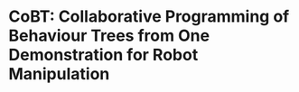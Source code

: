 
# CoBT: Collaborative Programming of Behaviour Trees from One Demonstration for Robot Manipulation
